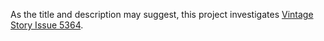 As the title and description may suggest, this project investigates [Vintage Story Issue 5364](https://github.com/anegostudios/VintageStory-Issues/issues/5364).
